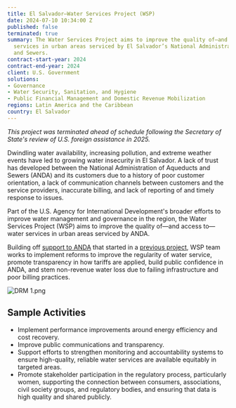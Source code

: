 ```yaml
---
title: El Salvador—Water Services Project (WSP)
date: 2024-07-10 10:34:00 Z
published: false
terminated: true
summary: The Water Services Project aims to improve the quality of—and access to—water
  services in urban areas serviced by El Salvador’s National Administration of Aqueducts
  and Sewers.
contract-start-year: 2024
contract-end-year: 2024
client: U.S. Government
solutions:
- Governance
- Water Security, Sanitation, and Hygiene
- Public Financial Management and Domestic Revenue Mobilization
regions: Latin America and the Caribbean
country: El Salvador
---
```


<aside><em>This project was terminated ahead of schedule following the Secretary of State's review of U.S. foreign assistance in 2025.</em></aside>

Dwindling water availability, increasing pollution, and extreme weather events have led to growing water insecurity in El Salvador. A lack of trust has developed between the National Administration of Aqueducts and Sewers (ANDA) and its customers due to a history of poor customer orientation, a lack of communication channels between customers and the service providers, inaccurate billing, and lack of reporting of and timely response to issues.

Part of the U.S. Agency for International Development's broader efforts to improve water management and governance in the region, the Water Services Project (WSP) aims to improve the quality of—and access to—water services in urban areas serviced by ANDA.

Building off [support to ANDA](https://dai-global-developments.com/articles/how-increasing-tax-revenue-shapes-the-lives-of-salvadorans/) that started in a [previous project](https://www.dai.com/our-work/projects/el-salvador-domestic-resource-mobilization-program), WSP team works to implement reforms to improve the regularity of water service, promote transparency in how tariffs are applied, build public confidence in ANDA, and stem non-revenue water loss due to failing infrastructure and poor billing practices.

![DRM 1.png](/uploads/DRM%201.png)

## Sample Activities

* Implement performance improvements around energy efficiency and cost recovery.
* Improve public communications and transparency.
* Support efforts to strengthen monitoring and accountability systems to ensure high-quality, reliable water services are available equitably in targeted areas.
* Promote stakeholder participation in the regulatory process, particularly women, supporting the connection between consumers, associations, civil society groups, and regulatory bodies, and ensuring that data is high quality and shared publicly.
